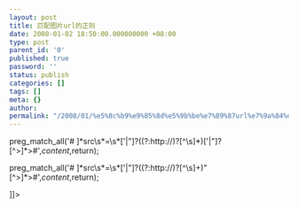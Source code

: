 ```yaml
---
layout: post
title: 匹配图片url的正则
date: 2008-01-02 18:50:00.000000000 +08:00
type: post
parent_id: '0'
published: true
password: ''
status: publish
categories: []
tags: []
meta: {}
author: 
permalink: "/2008/01/%e5%8c%b9%e9%85%8d%e5%9b%be%e7%89%87url%e7%9a%84%e6%ad%a3%e5%88%99.html"
---
```

preg\_match\_all('# ![]()]\*src\s\*=\s\*[\'|\"]?((?:http://)?[^\s]\*)[\'|\"]?[^\>]\*\>#',$content ,$return);

preg\_match\_all('# ![]()]\*src\s\*=\s\*[\'|\"]?((?:http://)?[^\s]+)"[^\>]\*\>#',$content ,$return);

]]\>

